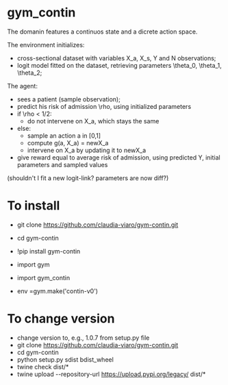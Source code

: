 # gym_contin

The domanin features a continuos state and a dicrete action space.

The environment initializes:
- cross-sectional dataset with variables X_a, X_s, Y and N observations;
- logit model fitted on the dataset, retrieving parameters \theta_0, \theta_1, \theta_2;

The agent: 
- sees a patient (sample observation);
- predict his risk of admission \rho, using initialized parameters
- if \rho < 1/2:
  - do not intervene on X_a, which stays the same 
- else:
  - sample an action a in [0,1]
  - compute g(a, X_a) = newX_a
  - intervene on X_a by updating it to newX_a
- give reward equal to average risk of admission, using predicted Y, initial parameters and sampled values

(shouldn't I fit a new logit-link? parameters are now diff?)


# To install
- git clone https://github.com/claudia-viaro/gym-contin.git
- cd gym-contin

- !pip install gym-contin
- import gym
- import gym_contin
- env =gym.make('contin-v0')

# To change version
- change version to, e.g., 1.0.7 from setup.py file
- git clone https://github.com/claudia-viaro/gym-contin.git
- cd gym-contin
- python setup.py sdist bdist_wheel
- twine check dist/*
- twine upload --repository-url https://upload.pypi.org/legacy/ dist/*

